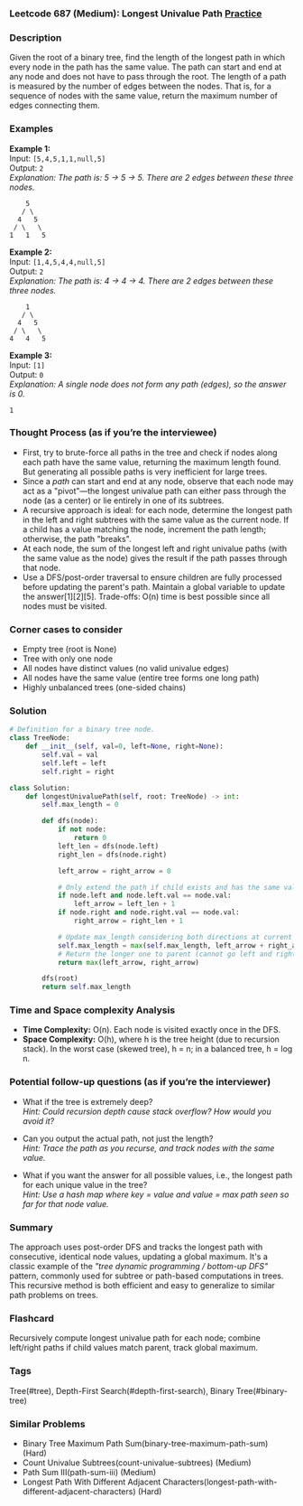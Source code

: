 ### Leetcode 687 (Medium): Longest Univalue Path [Practice](https://leetcode.com/problems/longest-univalue-path)

### Description  
Given the root of a binary tree, find the length of the longest path in which every node in the path has the same value. The path can start and end at any node and does not have to pass through the root. The length of a path is measured by the number of edges between the nodes. That is, for a sequence of nodes with the same value, return the maximum number of edges connecting them.

### Examples  

**Example 1:**  
Input: `[5,4,5,1,1,null,5]`  
Output: `2`  
*Explanation: The path is: 5 → 5 → 5. There are 2 edges between these three nodes.*

```
    5
   / \
  4   5
 / \   \
1   1   5
```

**Example 2:**  
Input: `[1,4,5,4,4,null,5]`  
Output: `2`  
*Explanation: The path is: 4 → 4 → 4. There are 2 edges between these three nodes.*

```
    1
   / \
  4   5
 / \   \
4   4   5
```

**Example 3:**  
Input: `[1]`  
Output: `0`  
*Explanation: A single node does not form any path (edges), so the answer is 0.*

```
1
```

### Thought Process (as if you’re the interviewee)  
- First, try to brute-force all paths in the tree and check if nodes along each path have the same value, returning the maximum length found. But generating all possible paths is very inefficient for large trees.
- Since a *path* can start and end at any node, observe that each node may act as a "pivot"—the longest univalue path can either pass through the node (as a center) or lie entirely in one of its subtrees.
- A recursive approach is ideal: for each node, determine the longest path in the left and right subtrees with the same value as the current node. If a child has a value matching the node, increment the path length; otherwise, the path "breaks".
- At each node, the sum of the longest left and right univalue paths (with the same value as the node) gives the result if the path passes through that node.
- Use a DFS/post-order traversal to ensure children are fully processed before updating the parent's path. Maintain a global variable to update the answer[1][2][5]. Trade-offs: O(n) time is best possible since all nodes must be visited.

### Corner cases to consider  
- Empty tree (root is None)
- Tree with only one node
- All nodes have distinct values (no valid univalue edges)
- All nodes have the same value (entire tree forms one long path)
- Highly unbalanced trees (one-sided chains)

### Solution

```python
# Definition for a binary tree node.
class TreeNode:
    def __init__(self, val=0, left=None, right=None):
        self.val = val
        self.left = left
        self.right = right

class Solution:
    def longestUnivaluePath(self, root: TreeNode) -> int:
        self.max_length = 0

        def dfs(node):
            if not node:
                return 0
            left_len = dfs(node.left)
            right_len = dfs(node.right)

            left_arrow = right_arrow = 0

            # Only extend the path if child exists and has the same value
            if node.left and node.left.val == node.val:
                left_arrow = left_len + 1
            if node.right and node.right.val == node.val:
                right_arrow = right_len + 1

            # Update max_length considering both directions at current node
            self.max_length = max(self.max_length, left_arrow + right_arrow)
            # Return the longer one to parent (cannot go left and right simultaneously)
            return max(left_arrow, right_arrow)

        dfs(root)
        return self.max_length
```

### Time and Space complexity Analysis  

- **Time Complexity:** O(n). Each node is visited exactly once in the DFS.
- **Space Complexity:** O(h), where h is the tree height (due to recursion stack). In the worst case (skewed tree), h = n; in a balanced tree, h = log n.

### Potential follow-up questions (as if you’re the interviewer)  

- What if the tree is extremely deep?  
  *Hint: Could recursion depth cause stack overflow? How would you avoid it?*

- Can you output the actual path, not just the length?  
  *Hint: Trace the path as you recurse, and track nodes with the same value.*

- What if you want the answer for all possible values, i.e., the longest path for each unique value in the tree?  
  *Hint: Use a hash map where key = value and value = max path seen so far for that node value.*

### Summary
The approach uses post-order DFS and tracks the longest path with consecutive, identical node values, updating a global maximum. It's a classic example of the *"tree dynamic programming / bottom-up DFS"* pattern, commonly used for subtree or path-based computations in trees. This recursive method is both efficient and easy to generalize to similar path problems on trees.


### Flashcard
Recursively compute longest univalue path for each node; combine left/right paths if child values match parent, track global maximum.

### Tags
Tree(#tree), Depth-First Search(#depth-first-search), Binary Tree(#binary-tree)

### Similar Problems
- Binary Tree Maximum Path Sum(binary-tree-maximum-path-sum) (Hard)
- Count Univalue Subtrees(count-univalue-subtrees) (Medium)
- Path Sum III(path-sum-iii) (Medium)
- Longest Path With Different Adjacent Characters(longest-path-with-different-adjacent-characters) (Hard)